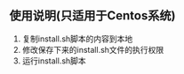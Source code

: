 <h2>使用说明(只适用于Centos系统)</h2>
<ol>
  <li>复制install.sh脚本的内容到本地</li>
  <li>修改保存下来的install.sh文件的执行权限</li>
  <li>运行install.sh脚本</li>
</ol>
